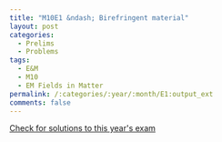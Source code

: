 ```yaml
---
title: "M10E1 &ndash; Birefringent material"
layout: post
categories:
  - Prelims
  - Problems
tags:
  - E&M
  - M10
  - EM Fields in Matter
permalink: /:categories/:year/:month/E1:output_ext
comments: false
---
```

<object data="2010M1E.pdf" type="application/pdf" width="100%" height="500"></object>
<div class="message"><a href='https://princetonprelim.com/prelim/25/'>Check for solutions to this year's exam</a></div>